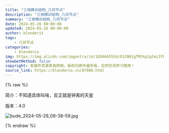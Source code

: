 ```yaml
---
title: "三相榫卯结构_几何节点"
description: "三相榫卯结构_几何节点"
summary: "三相榫卯结构_几何节点"
date: 2024-05-26 00:00:00
updated: 2024-05-26 00:00:00
author: blenderit
tags: 
    - 几何节点
categories:
    - blenderco
img: https://img.alicdn.com/imgextra/i4/1856665554/O1CN01gTMtkp1qtmi3fPtI4_!!1856665554.jpg
showGetMethod: false
copyright: 本插件资源来自网络，版权归原作者所有，仅供交流学习使用！
source_link: https://blenderco.cn/87906.html
---
```


{% raw %}
<p>简介：不知道具体叫啥，反正就是钟离的天星</p><p>版本：4.0</p><p><img src="https://img.alicdn.com/imgextra/i4/1856665554/O1CN01gTMtkp1qtmi3fPtI4_!!1856665554.jpg" alt="bude_2024-05-29_08-38-59.jpg"></p>
<div style="display: none">blenderco</div>
{% endraw %}